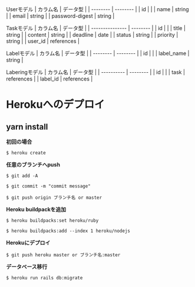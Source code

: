 Userモデル
| カラム名 | データ型 |
| -------- | -------- |
|   id     |          |
|   name   |   string    |
|   email  |    string |
| password-digest  |  string    |

Taskモデル
| カラム名        | データ型 |
| --------------- | -------- |
| id              |          |
| title           | string   |
| content         | string   |
| deadline        |  date    |
| status          | string   |
| priority        | string   |
| user_id         | references   |

Labelモデル
| カラム名 | データ型 |
| -------- | -------- |
|   id     |          |
|   label_name |   string    |

Laberingモデル
| カラム名   | データ型 |
| ---------- | -------- |
| id       |          |
| task     | references   |
| label_id | references   |


# Herokuへのデプロイ

## yarn install

**初回の場合**

`$ heroku create`


**任意のブランチへpush**

`$ git add -A `

`$ git commit -m "commit message"`

`$ git push origin ブランチ名 or master`

**Heroku buildpackを追加**

`$ heroku buildpacks:set heroku/ruby`

`$ heroku buildpacks:add --index 1 heroku/nodejs`

**Herokuにデプロイ**

`$ git push heroku master or ブランチ名:master`
 
**データベース移行**

`$ heroku run rails db:migrate`